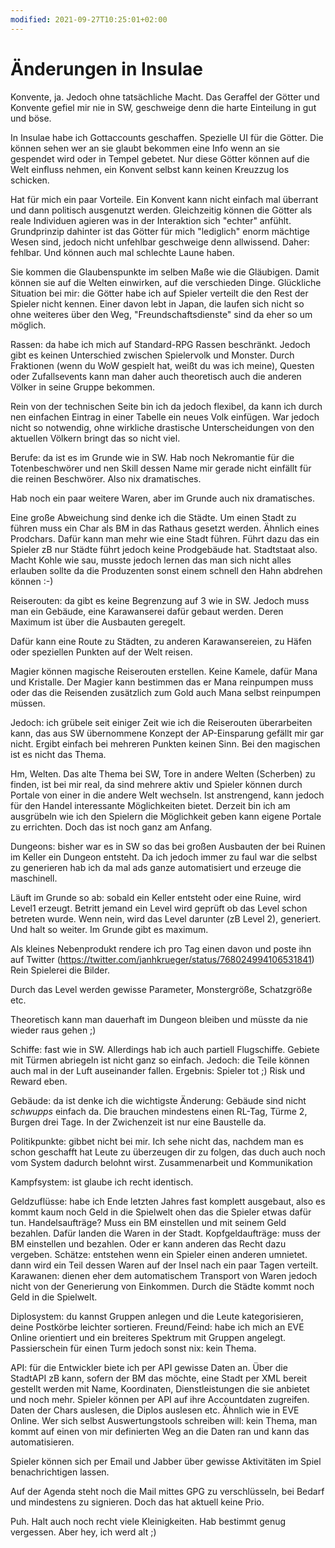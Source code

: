 ```yaml
---
modified: 2021-09-27T10:25:01+02:00
---
```


# Änderungen in Insulae

Konvente, ja. Jedoch ohne tatsächliche Macht. Das Geraffel der Götter und Konvente gefiel mir nie in SW, geschweige denn die harte Einteilung in gut und böse.

In Insulae habe ich Gottaccounts geschaffen. Spezielle UI für die Götter. Die können sehen wer an sie glaubt bekommen eine Info wenn an sie gespendet wird oder in Tempel gebetet. Nur diese Götter können auf die Welt einfluss nehmen, ein Konvent selbst kann keinen Kreuzzug los schicken.

Hat für mich ein paar Vorteile. Ein Konvent kann nicht einfach mal überrant und dann politisch ausgenutzt werden. Gleichzeitig können die Götter als reale Individuen agieren was in der Interaktion sich "echter" anfühlt. Grundprinzip dahinter ist das Götter für mich "lediglich" enorm mächtige Wesen sind, jedoch nicht unfehlbar geschweige denn allwissend. Daher: fehlbar. Und können auch mal schlechte Laune haben.

Sie kommen die Glaubenspunkte im selben Maße wie die Gläubigen. Damit können sie auf die Welten einwirken, auf die verschieden Dinge. Glückliche Situation bei mir: die Götter habe ich auf Spieler verteilt die den Rest der Spieler nicht kennen. Einer davon lebt in Japan, die laufen sich nicht so ohne weiteres über den Weg, "Freundschaftsdienste" sind da eher so um möglich.


Rassen: da habe ich mich auf Standard-RPG Rassen beschränkt. Jedoch gibt es keinen Unterschied zwischen Spielervolk und Monster. Durch Fraktionen (wenn du WoW gespielt hat, weißt du was ich meine), Questen oder Zufallsevents kann man daher auch theoretisch auch die anderen Völker in seine Gruppe bekommen.

Rein von der technischen Seite bin ich da jedoch flexibel, da kann ich durch nen einfachen Eintrag in einer Tabelle ein neues Volk einfügen. War jedoch nicht so notwendig, ohne wirkliche drastische Unterscheidungen von den aktuellen Völkern bringt das so nicht viel.


Berufe: da ist es im Grunde wie in SW. Hab noch Nekromantie für die Totenbeschwörer und nen Skill dessen Name mir gerade nicht einfällt für die reinen Beschwörer. Also nix dramatisches.

Hab noch ein paar weitere Waren, aber im Grunde auch nix dramatisches.

Eine große Abweichung sind denke ich die Städte. Um einen Stadt zu führen muss ein Char als BM in das Rathaus gesetzt werden. Ähnlich eines Prodchars. Dafür kann man mehr wie eine Stadt führen. Führt dazu das ein Spieler zB nur Städte führt jedoch keine Prodgebäude hat. Stadtstaat also. Macht Kohle wie sau, musste jedoch lernen das man sich nicht alles erlauben sollte da die Produzenten sonst einem schnell den Hahn abdrehen können :-)

Reiserouten: da gibt es keine Begrenzung auf 3 wie in SW. Jedoch muss man ein Gebäude, eine Karawanserei dafür gebaut werden. Deren Maximum ist über die Ausbauten geregelt.

Dafür kann eine Route zu Städten, zu anderen Karawansereien, zu Häfen oder speziellen Punkten auf der Welt reisen.

Magier können magische Reiserouten erstellen. Keine Kamele, dafür Mana und Kristalle. Der Magier kann bestimmen das er Mana reinpumpen muss oder das die Reisenden zusätzlich zum Gold auch Mana selbst reinpumpen müssen.

Jedoch: ich grübele seit einiger Zeit wie ich die Reiserouten überarbeiten kann, das aus SW übernommene Konzept der AP-Einsparung gefällt mir gar nicht. Ergibt einfach bei mehreren Punkten keinen Sinn. Bei den magischen ist es nicht das Thema.

Hm, Welten. Das alte Thema bei SW, Tore in andere Welten (Scherben) zu finden, ist bei mir real, da sind mehrere aktiv und Spieler können durch Portale von einer in die andere Welt wechseln. Ist anstrengend, kann jedoch für den Handel interessante Möglichkeiten bietet. Derzeit bin ich am ausgrübeln wie ich den Spielern die Möglichkeit geben kann eigene Portale zu errichten. Doch das ist noch ganz am Anfang.


Dungeons: bisher war es in SW so das bei großen Ausbauten der bei Ruinen im Keller ein Dungeon entsteht. Da ich jedoch immer zu faul war die selbst zu generieren hab ich da mal ads ganze automatisiert und erzeuge die maschinell.

Läuft im Grunde so ab: sobald ein Keller entsteht oder eine Ruine, wird Level1 erzeugt. Betritt jemand ein Level wird geprüft ob das Level schon betreten wurde. Wenn nein, wird das Level darunter (zB Level 2), generiert. Und halt so weiter. Im Grunde gibt es maximum.

Als kleines Nebenprodukt rendere ich pro Tag einen davon und poste ihn auf Twitter (https://twitter.com/janhkrueger/status/768024994106531841) Rein Spielerei die Bilder.

Durch das Level werden gewisse Parameter, Monstergröße, Schatzgröße etc.

Theoretisch kann man dauerhaft im Dungeon bleiben und müsste da nie wieder raus gehen ;)

Schiffe: fast wie in SW. Allerdings hab ich auch partiell Flugschiffe. Gebiete mit Türmen abriegeln ist nicht ganz so einfach. Jedoch: die Teile können auch mal in der Luft auseinander fallen. Ergebnis: Spieler tot ;) Risk und Reward eben.

Gebäude: da ist denke ich die wichtigste Änderung: Gebäude sind nicht *schwupps* einfach da. Die brauchen mindestens einen RL-Tag, Türme 2, Burgen drei Tage. In der Zwichenzeit ist nur eine Baustelle da.

Politikpunkte: gibbet nicht bei mir. Ich sehe nicht das, nachdem man es schon geschafft hat Leute zu überzeugen dir zu folgen, das duch auch noch vom System dadurch belohnt wirst. Zusammenarbeit und Kommunikation 

Kampfsystem: ist glaube ich recht identisch.

Geldzuflüsse: habe ich Ende letzten Jahres fast komplett ausgebaut, also es kommt kaum noch Geld in die Spielwelt ohen das die Spieler etwas dafür tun. Handelsaufträge? Muss ein BM einstellen und mit seinem Geld bezahlen. Dafür landen die Waren in der Stadt. Kopfgeldaufträge: muss der BM einstellen und bezahlen. Oder er kann anderen das Recht dazu vergeben.
Schätze: entstehen wenn ein Spieler einen anderen umnietet. dann wird ein Teil dessen Waren auf der Insel nach ein paar Tagen verteilt.
Karawanen: dienen eher dem automatischem Transport von Waren jedoch nicht von der Generierung von Einkommen.
Durch die Städte kommt noch Geld in die Spielwelt.

Diplosystem: du kannst Gruppen anlegen und die Leute kategorisieren, deine Postkörbe leichter sortieren.
Freund/Feind: habe ich mich an EVE Online orientiert und ein breiteres Spektrum mit Gruppen angelegt. Passierschein für einen Turm jedoch sonst nix: kein Thema.

API: für die Entwickler biete ich per API gewisse Daten an. Über die StadtAPI zB kann, sofern der BM das möchte, eine Stadt per XML bereit gestellt werden mit Name, Koordinaten, Dienstleistungen die sie anbietet und noch mehr. Spieler können per API auf ihre Accountdaten zugreifen. Daten der Chars auslesen, die Diplos auslesen etc. Ähnlich wie in EVE Online. Wer sich selbst Auswertungstools schreiben will: kein Thema, man kommt auf einen von mir definierten Weg an die Daten ran und kann das automatisieren.

Spieler können sich per Email und Jabber über gewisse Aktivitäten im Spiel benachrichtigen lassen.

Auf der Agenda steht noch die Mail mittes GPG zu verschlüsseln, bei Bedarf und mindestens zu signieren. Doch das hat aktuell keine Prio.

Puh. Halt auch noch recht viele Kleinigkeiten. Hab bestimmt genug vergessen. Aber hey, ich werd alt ;)
